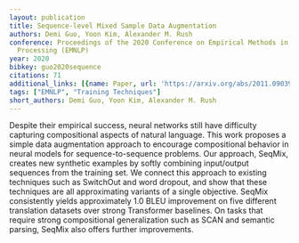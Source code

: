 ```yaml
---
layout: publication
title: Sequence-level Mixed Sample Data Augmentation
authors: Demi Guo, Yoon Kim, Alexander M. Rush
conference: Proceedings of the 2020 Conference on Empirical Methods in Natural Language
  Processing (EMNLP)
year: 2020
bibkey: guo2020sequence
citations: 71
additional_links: [{name: Paper, url: 'https://arxiv.org/abs/2011.09039'}]
tags: ["EMNLP", "Training Techniques"]
short_authors: Demi Guo, Yoon Kim, Alexander M. Rush
---
```

Despite their empirical success, neural networks still have difficulty
capturing compositional aspects of natural language. This work proposes a
simple data augmentation approach to encourage compositional behavior in neural
models for sequence-to-sequence problems. Our approach, SeqMix, creates new
synthetic examples by softly combining input/output sequences from the training
set. We connect this approach to existing techniques such as SwitchOut and word
dropout, and show that these techniques are all approximating variants of a
single objective. SeqMix consistently yields approximately 1.0 BLEU improvement
on five different translation datasets over strong Transformer baselines. On
tasks that require strong compositional generalization such as SCAN and
semantic parsing, SeqMix also offers further improvements.
